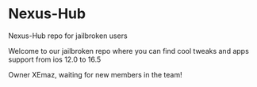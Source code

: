 # Nexus-Hub
Nexus-Hub repo for jailbroken users

Welcome to our jailbroken repo where you can find cool tweaks and apps
support from ios 12.0 to 16.5

Owner XEmaz, waiting for new members in the team!
